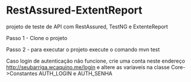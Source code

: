# RestAssured-ExtentReport
projeto de teste de API com RestAssured, TestNG e ExtenteReport

Passo 1 - Clone o projeto

Passo 2 - para executar o projeto execute o comando mvn test

Caso login de autenticação não funcione, crie uma conta neste endereço http://seubarriga.wcaquino.me/login e altere as variaveis na classe Core->Constantes AUTH_LOGIN e  AUTH_SENHA

